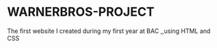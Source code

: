 # WARNERBROS-PROJECT
The first website I created during my first year at BAC  ,,using HTML and CSS 
